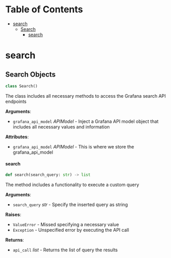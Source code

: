 # Table of Contents

* [search](#search)
  * [Search](#search.Search)
    * [search](#search.Search.search)

<a id="search"></a>

# search

<a id="search.Search"></a>

## Search Objects

```python
class Search()
```

The class includes all necessary methods to access the Grafana search API endpoints

**Arguments**:

- `grafana_api_model` _APIModel_ - Inject a Grafana API model object that includes all necessary values and information
  

**Attributes**:

- `grafana_api_model` _APIModel_ - This is where we store the grafana_api_model

<a id="search.Search.search"></a>

#### search

```python
def search(search_query: str) -> list
```

The method includes a functionality to execute a custom query

**Arguments**:

- `search_query` _str_ - Specify the inserted query as string
  

**Raises**:

- `ValueError` - Missed specifying a necessary value
- `Exception` - Unspecified error by executing the API call
  

**Returns**:

- `api_call` _list_ - Returns the list of query the results

